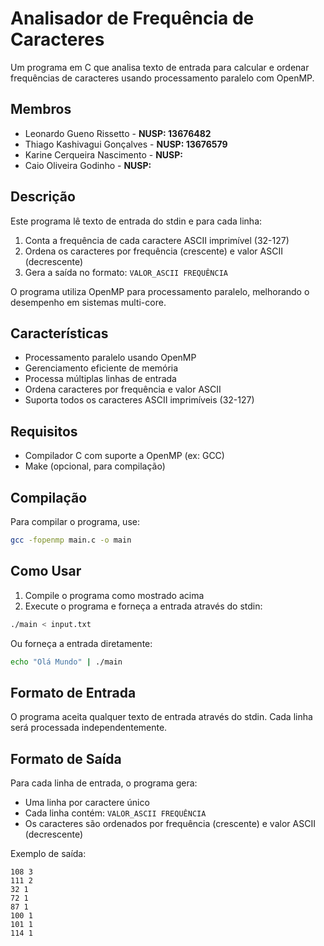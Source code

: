 # Analisador de Frequência de Caracteres

Um programa em C que analisa texto de entrada para calcular e ordenar frequências de caracteres usando processamento paralelo com OpenMP.

## Membros

- Leonardo Gueno Rissetto - **NUSP: 13676482**
- Thiago Kashivagui Gonçalves - **NUSP: 13676579**
- Karine Cerqueira Nascimento - **NUSP:**
- Caio Oliveira Godinho - **NUSP:**

## Descrição

Este programa lê texto de entrada do stdin e para cada linha:
1. Conta a frequência de cada caractere ASCII imprimível (32-127)
2. Ordena os caracteres por frequência (crescente) e valor ASCII (decrescente)
3. Gera a saída no formato: `VALOR_ASCII FREQUÊNCIA`

O programa utiliza OpenMP para processamento paralelo, melhorando o desempenho em sistemas multi-core.

## Características

- Processamento paralelo usando OpenMP
- Gerenciamento eficiente de memória
- Processa múltiplas linhas de entrada
- Ordena caracteres por frequência e valor ASCII
- Suporta todos os caracteres ASCII imprimíveis (32-127)

## Requisitos

- Compilador C com suporte a OpenMP (ex: GCC)
- Make (opcional, para compilação)

## Compilação

Para compilar o programa, use:

```bash
gcc -fopenmp main.c -o main
```

## Como Usar

1. Compile o programa como mostrado acima
2. Execute o programa e forneça a entrada através do stdin:

```bash
./main < input.txt
```

Ou forneça a entrada diretamente:

```bash
echo "Olá Mundo" | ./main
```

## Formato de Entrada

O programa aceita qualquer texto de entrada através do stdin. Cada linha será processada independentemente.

## Formato de Saída

Para cada linha de entrada, o programa gera:
- Uma linha por caractere único
- Cada linha contém: `VALOR_ASCII FREQUÊNCIA`
- Os caracteres são ordenados por frequência (crescente) e valor ASCII (decrescente)

Exemplo de saída:
```
108 3
111 2
32 1
72 1
87 1
100 1
101 1
114 1
```
